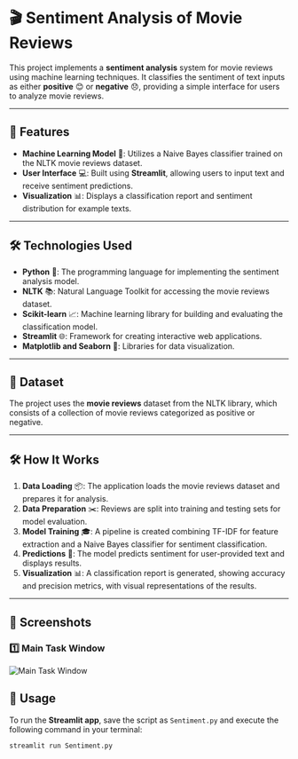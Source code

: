 # 🎬 Sentiment Analysis of Movie Reviews

This project implements a **sentiment analysis** system for movie reviews using machine learning techniques. It classifies the sentiment of text inputs as either **positive** 😊 or **negative** 😞, providing a simple interface for users to analyze movie reviews.

---

## 🌟 Features

- **Machine Learning Model** 🧠: Utilizes a Naive Bayes classifier trained on the NLTK movie reviews dataset.
- **User Interface** 💻: Built using **Streamlit**, allowing users to input text and receive sentiment predictions.
- **Visualization** 📊: Displays a classification report and sentiment distribution for example texts.

---

## 🛠️ Technologies Used

- **Python** 🐍: The programming language for implementing the sentiment analysis model.
- **NLTK** 📚: Natural Language Toolkit for accessing the movie reviews dataset.
- **Scikit-learn** 📈: Machine learning library for building and evaluating the classification model.
- **Streamlit** 🌐: Framework for creating interactive web applications.
- **Matplotlib and Seaborn** 🎨: Libraries for data visualization.

---

## 🎥 Dataset

The project uses the **movie reviews** dataset from the NLTK library, which consists of a collection of movie reviews categorized as positive or negative.

---

## 🛠️ How It Works

1. **Data Loading** 📦: The application loads the movie reviews dataset and prepares it for analysis.
2. **Data Preparation** ✂️: Reviews are split into training and testing sets for model evaluation.
3. **Model Training** 🎓: A pipeline is created combining TF-IDF for feature extraction and a Naive Bayes classifier for sentiment classification.
4. **Predictions** 🔮: The model predicts sentiment for user-provided text and displays results.
5. **Visualization** 📊: A classification report is generated, showing accuracy and precision metrics, with visual representations of the results.

---

## 📸 Screenshots

### 1️⃣ Main Task Window
![Main Task Window](./screenshots/mainwindow.png)

## 🚀 Usage

To run the **Streamlit app**, save the script as `Sentiment.py` and execute the following command in your terminal:

```bash
streamlit run Sentiment.py
